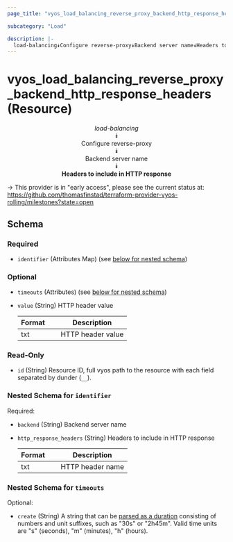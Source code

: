 ```yaml
---
page_title: "vyos_load_balancing_reverse_proxy_backend_http_response_headers Resource - vyos"

subcategory: "Load"

description: |- 
  load-balancing⯯Configure reverse-proxy⯯Backend server name⯯Headers to include in HTTP response
---
```


# vyos_load_balancing_reverse_proxy_backend_http_response_headers (Resource)
<center>

*load-balancing*  
⯯  
Configure reverse-proxy  
⯯  
Backend server name  
⯯  
**Headers to include in HTTP response**


</center>

-> This provider is in "early access", please see the current status at: https://github.com/thomasfinstad/terraform-provider-vyos-rolling/milestones?state=open

## Schema

### Required

- `identifier` (Attributes Map) (see [below for nested schema](#nestedatt--identifier))

### Optional

- `timeouts` (Attributes) (see [below for nested schema](#nestedatt--timeouts))
- `value` (String) HTTP header value

    |Format  &emsp;|Description        |
    |----------|---------------------|
    |txt     &emsp;|HTTP header value  |

### Read-Only

- `id` (String) Resource ID, full vyos path to the resource with each field separated by dunder (`__`).

<a id="nestedatt--identifier"></a>
### Nested Schema for `identifier`

Required:

- `backend` (String) Backend server name
- `http_response_headers` (String) Headers to include in HTTP response

    |Format  &emsp;|Description       |
    |----------|--------------------|
    |txt     &emsp;|HTTP header name  |


<a id="nestedatt--timeouts"></a>
### Nested Schema for `timeouts`

Optional:

- `create` (String) A string that can be [parsed as a duration](https://pkg.go.dev/time#ParseDuration) consisting of numbers and unit suffixes, such as &#34;30s&#34; or &#34;2h45m&#34;. Valid time units are &#34;s&#34; (seconds), &#34;m&#34; (minutes), &#34;h&#34; (hours).  
